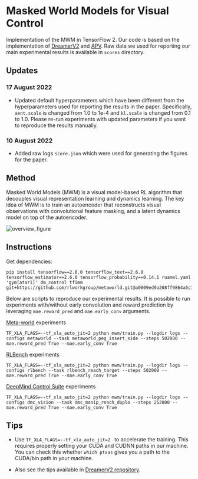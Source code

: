 # Masked World Models for Visual Control

Implementation of the MWM in TensorFlow 2. Our code is based on the implementation of [DreamerV2](https://github.com/danijar/dreamerv2) and [APV](https://arxiv.org/abs/2203.13880). Raw data we used for reporting our main experimental results is available in `scores` directory.

## Updates
### 17 August 2022
- Updated default hyperparameters which have been different from the hyperparameters used for reporting the results in the paper. Specifically, `aent.scale` is changed from 1.0 to 1e-4 and `kl.scale` is changed from 0.1 to 1.0. Please re-run experiments with updated parameters if you want to reproduce the results manually.

### 10 August 2022
- Added raw logs `score.json` which were used for generating the figures for the paper.

## Method
Masked World Models (MWM) is a visual model-based RL algorithm that decouples visual representation learning and dynamics learning. The key idea of MWM is to train an autoencoder that reconstructs visual observations with convolutional feature masking, and a latent dynamics model on top of the autoencoder.

![overview_figure](https://user-images.githubusercontent.com/20944657/176366822-1c755eee-392e-4b7b-a1d0-8a34417888bc.gif)


## Instructions

Get dependencies:
```
pip install tensorflow==2.6.0 tensorflow_text==2.6.0 tensorflow_estimator==2.6.0 tensorflow_probability==0.14.1 ruamel.yaml 'gym[atari]' dm_control tfimm git+https://github.com/rlworkgroup/metaworld.git@a0009ed9a208ff9864a5c1368c04c273bb20dd06#egg=metaworld
```

Below are scripts to reproduce our experimental results. It is possible to run experiments with/without early convolution and reward prediction by leveraging `mae.reward_pred` and `mae.early_conv` arguments.

[Meta-world](https://github.com/rlworkgroup/metaworld) experiments
```
TF_XLA_FLAGS=--tf_xla_auto_jit=2 python mwm/train.py --logdir logs --configs metaworld --task metaworld_peg_insert_side --steps 502000 --mae.reward_pred True --mae.early_conv True
```

[RLBench](https://github.com/stepjam/RLBench) experiments
```
TF_XLA_FLAGS=--tf_xla_auto_jit=2 python mwm/train.py --logdir logs --configs rlbench --task rlbench_reach_target --steps 502000 --mae.reward_pred True --mae.early_conv True
```

[DeepMind Control Suite](https://github.com/deepmind/dm_control) experiments
```
TF_XLA_FLAGS=--tf_xla_auto_jit=2 python mwm/train.py --logdir logs --configs dmc_vision --task dmc_manip_reach_duplo --steps 252000 --mae.reward_pred True --mae.early_conv True
```

## Tips

- Use `TF_XLA_FLAGS=--tf_xla_auto_jit=2 ` to accelerate the training. This requires properly setting your CUDA and CUDNN paths in our machine. You can check this whether `which ptxas` gives you a path to the CUDA/bin path in your machine.

- Also see the tips available in [DreamerV2 repository](https://github.com/danijar/dreamerv2/blob/main/README.md#tips).
